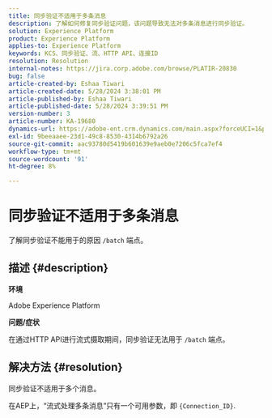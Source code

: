 ```yaml
---
title: 同步验证不适用于多条消息
description: 了解如何修复同步验证问题，该问题导致无法对多条消息进行同步验证。
solution: Experience Platform
product: Experience Platform
applies-to: Experience Platform
keywords: KCS、同步验证、流、HTTP API、连接ID
resolution: Resolution
internal-notes: https://jira.corp.adobe.com/browse/PLATIR-20830
bug: false
article-created-by: Eshaa Tiwari
article-created-date: 5/28/2024 3:38:01 PM
article-published-by: Eshaa Tiwari
article-published-date: 5/28/2024 3:39:51 PM
version-number: 3
article-number: KA-19680
dynamics-url: https://adobe-ent.crm.dynamics.com/main.aspx?forceUCI=1&pagetype=entityrecord&etn=knowledgearticle&id=7d764741-081d-ef11-840b-6045bd026dc7
exl-id: 9beeaaee-23d1-49c8-8530-4314b6792a26
source-git-commit: aac93780d5419b601639e9aeb0e7206c5fca7ef4
workflow-type: tm+mt
source-wordcount: '91'
ht-degree: 8%

---
```


# 同步验证不适用于多条消息


了解同步验证不能用于的原因 `/batch` 端点。

## 描述 {#description}


<b>环境</b>

Adobe Experience Platform

<b>问题/症状</b>

在通过HTTP API进行流式摄取期间，同步验证无法用于 `/batch` 端点。


## 解决方法 {#resolution}


同步验证不适用于多个消息。

在AEP上，“流式处理多条消息”只有一个可用参数，即 `{Connection_ID}`.
